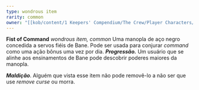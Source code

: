 ```yaml
---
type: wondrous item
rarity: common
owner: "[[kob/content/1 Keepers' Compendium/The Crew/Player Characters/Vax|Vax]]"
---
```


**Fist of Command**
*wondrous item, common*
Uma manopla de aço negro concedida a servos fiéis de Bane. Pode ser usada para conjurar *command* como uma ação bônus uma vez por dia.
***Progressão.*** Um usuário que se alinhe aos ensinamentos de Bane pode descobrir poderes maiores da manopla.

***Maldição***.  Alguém que vista esse item não pode removê-lo a não ser que use *remove curse* ou morra.